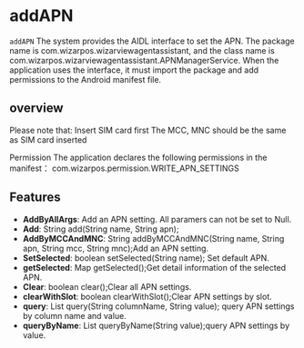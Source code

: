 # addAPN

`addAPN` The system provides the AIDL interface to set the APN. The package name is
com.wizarpos.wizarviewagentassistant, and the class name is
com.wizarpos.wizarviewagentassistant.APNManagerService. When the application uses the interface, it
must import the package and add permissions to the Android manifest file.

## overview

Please note that:
Insert SIM card first
The MCC, MNC should be the same as SIM card inserted

Permission
The application declares the following permissions in the manifest：
com.wizarpos.permission.WRITE_APN_SETTINGS

## Features

- **AddByAllArgs**: Add an APN setting. All paramers can not be set to Null.
- **Add**: String add(String name, String apn);
- **AddByMCCAndMNC**:  String addByMCCAndMNC(String name, String apn, String mcc, String mnc);Add an
  APN setting.
- **SetSelected**: boolean setSelected(String name); Set default APN.
- **getSelected**: Map getSelected();Get detail information of the selected APN.
- **Clear**: boolean clear();Clear all APN settings.
- **clearWithSlot**: boolean clearWithSlot();Clear APN settings by slot.
- **query**:  List query(String columnName, String value); query APN settings by column name and
  value.
- **queryByName**: List queryByName(String value);query APN settings by value.